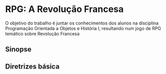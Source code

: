 # RPG: A Revolução Francesa
O objetivo do trabalho é juntar os conhecimentos dos alunos na disciplina Programação Orientada a Objetos e História I, resultando num jogo de RPG temático sobre Revolução Francesa

## Sinopse

## Diretrizes básica
